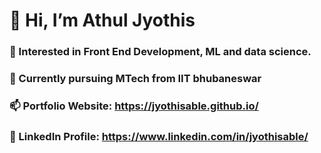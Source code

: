 # 👋 Hi, I’m Athul Jyothis
### 👀 Interested in Front End Development, ML and data science.
### 🌱 Currently pursuing MTech from IIT bhubaneswar
### 📫 Portfolio Website: https://jyothisable.github.io/
### 🔗 LinkedIn Profile: https://www.linkedin.com/in/jyothisable/
<!-- [![Anurag's GitHub stats](https://github-readme-stats.vercel.app/api?username=jyothisable)](https://github.com/anuraghazra/github-readme-stats)   -->
<!-- [![Top Langs](https://github-readme-stats.vercel.app/api/top-langs/?username=jyothisable)](https://github.com/anuraghazra/github-readme-stats) -->

